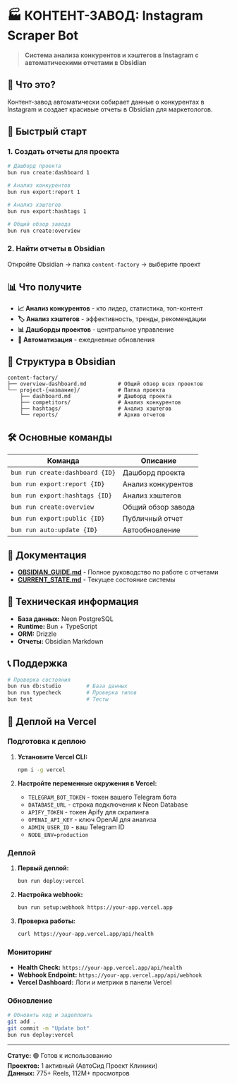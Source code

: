# 🏭 КОНТЕНТ-ЗАВОД: Instagram Scraper Bot

> **Система анализа конкурентов и хэштегов в Instagram с автоматическими отчетами в Obsidian**

## 🎯 Что это?

Контент-завод автоматически собирает данные о конкурентах в Instagram и создает красивые отчеты в Obsidian для маркетологов.

## 🚀 Быстрый старт

### 1. Создать отчеты для проекта

```bash
# Дашборд проекта
bun run create:dashboard 1

# Анализ конкурентов
bun run export:report 1

# Анализ хэштегов
bun run export:hashtags 1

# Общий обзор завода
bun run create:overview
```

### 2. Найти отчеты в Obsidian

Откройте Obsidian → папка `content-factory` → выберите проект

## 📊 Что получите

- **📈 Анализ конкурентов** - кто лидер, статистика, топ-контент
- **🏷️ Анализ хэштегов** - эффективность, тренды, рекомендации
- **📊 Дашборды проектов** - центральное управление
- **🔄 Автоматизация** - ежедневные обновления

## 📁 Структура в Obsidian

```
content-factory/
├── overview-dashboard.md          # Общий обзор всех проектов
└── project-{название}/            # Папка проекта
    ├── dashboard.md               # Дашборд проекта
    ├── competitors/               # Анализ конкурентов
    ├── hashtags/                  # Анализ хэштегов
    └── reports/                   # Архив отчетов
```

## 🛠 Основные команды

| Команда                         | Описание           |
| ------------------------------- | ------------------ |
| `bun run create:dashboard {ID}` | Дашборд проекта    |
| `bun run export:report {ID}`    | Анализ конкурентов |
| `bun run export:hashtags {ID}`  | Анализ хэштегов    |
| `bun run create:overview`       | Общий обзор завода |
| `bun run export:public {ID}`    | Публичный отчет    |
| `bun run auto:update {ID}`      | Автообновление     |

## 📖 Документация

- **[OBSIDIAN_GUIDE.md](OBSIDIAN_GUIDE.md)** - Полное руководство по работе с отчетами
- **[CURRENT_STATE.md](CURRENT_STATE.md)** - Текущее состояние системы

## 🔧 Техническая информация

- **База данных:** Neon PostgreSQL
- **Runtime:** Bun + TypeScript
- **ORM:** Drizzle
- **Отчеты:** Obsidian Markdown

## 📞 Поддержка

```bash
# Проверка состояния
bun run db:studio        # База данных
bun run typecheck        # Проверка типов
bun test                 # Тесты
```

## 🚀 Деплой на Vercel

### Подготовка к деплою

1. **Установите Vercel CLI:**

   ```bash
   npm i -g vercel
   ```

2. **Настройте переменные окружения в Vercel:**
   - `TELEGRAM_BOT_TOKEN` - токен вашего Telegram бота
   - `DATABASE_URL` - строка подключения к Neon Database
   - `APIFY_TOKEN` - токен Apify для скрапинга
   - `OPENAI_API_KEY` - ключ OpenAI для анализа
   - `ADMIN_USER_ID` - ваш Telegram ID
   - `NODE_ENV=production`

### Деплой

1. **Первый деплой:**

   ```bash
   bun run deploy:vercel
   ```

2. **Настройка webhook:**

   ```bash
   bun run setup:webhook https://your-app.vercel.app
   ```

3. **Проверка работы:**
   ```bash
   curl https://your-app.vercel.app/api/health
   ```

### Мониторинг

- **Health Check:** `https://your-app.vercel.app/api/health`
- **Webhook Endpoint:** `https://your-app.vercel.app/api/webhook`
- **Vercel Dashboard:** Логи и метрики в панели Vercel

### Обновление

```bash
# Обновить код и задеплоить
git add .
git commit -m "Update bot"
bun run deploy:vercel
```

---

**Статус:** 🟢 Готов к использованию  
**Проектов:** 1 активный (АвтоСид Проект Клиники)  
**Данных:** 775+ Reels, 112M+ просмотров
